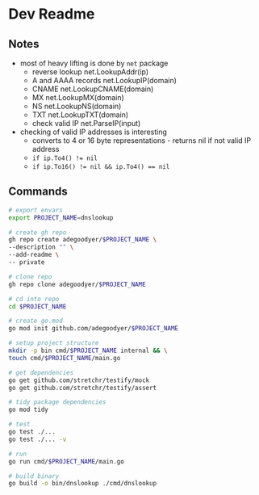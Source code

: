 # Dev Readme

## Notes
- most of heavy lifting is done by `net` package
  - reverse lookup        net.LookupAddr(ip)
  - A and AAAA records    net.LookupIP(domain)
  - CNAME                 net.LookupCNAME(domain)
  - MX                    net.LookupMX(domain)
  - NS                    net.LookupNS(domain)
  - TXT                   net.LookupTXT(domain)
  - check valid IP        net.ParseIP(input)
- checking of valid IP addresses is interesting
  - converts to 4 or 16 byte representations - returns nil if not valid IP address
  - `if ip.To4() != nil`
  - `if ip.To16() != nil && ip.To4() == nil`

## Commands
```bash
# export envars
export PROJECT_NAME=dnslookup

# create gh repo
gh repo create adegoodyer/$PROJECT_NAME \
--description "" \
--add-readme \
-- private

# clone repo
gh repo clone adegoodyer/$PROJECT_NAME

# cd into repo
cd $PROJECT_NAME

# create go.mod
go mod init github.com/adegoodyer/$PROJECT_NAME

# setup project structure
mkdir -p bin cmd/$PROJECT_NAME internal && \
touch cmd/$PROJECT_NAME/main.go

# get dependencies
go get github.com/stretchr/testify/mock
go get github.com/stretchr/testify/assert

# tidy package dependencies
go mod tidy

# test
go test ./...
go test ./... -v

# run
go run cmd/$PROJECT_NAME/main.go

# build binary
go build -o bin/dnslookup ./cmd/dnslookup
```
